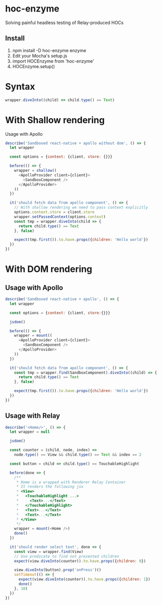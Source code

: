 # hoc-enzyme
Solving painful headless testing of Relay-produced HOCs

Install
-------

1. npm install -D hoc-enzyme enzyme
2. Edit your Mocha's setup.js
  1. import HOCEnzyme from 'hoc-enzyme'
  2. HOCEnzyme.setup()

Syntax
======
```javascript
wrapper.diveInto((child) => child.type() == Text)
```

With Shallow rendering
======================
Usage with Apollo
```javascript
describe('Sandboxed react-native + apollo without dom', () => {
  let wrapper

  const options = {context: {client, store: {}}}

  before(() => {
    wrapper = shallow((
      <ApolloProvider client={client}>
        <SandboxComponent />
      </ApolloProvider>
    ))
  })

  it('should fetch data from apollo component', () => {
    // With shallow rendering we need to pass context explicitly
    options.context.store = client.store
    wrapper.setPassedContext(options.context)
    const tmp = wrapper.diveInto(child => {
      return child.type() == Text
    }, false)

    expect(tmp.first()).to.have.props({children: 'Hello world'})
  })
})
```

With DOM rendering
==================
Usage with Apollo
-----------------
```javascript
describe('Sandboxed react-native + apollo', () => {
  let wrapper

  const options = {context: {client, store:{}}}

  jsdom()

  before(() => {
    wrapper = mount((
      <ApolloProvider client={client}>
        <SandboxComponent />
      </ApolloProvider>
    ))
  })

  it('should fetch data from apollo component', () => {
    const tmp = wrapper.find(SandboxComponent).diveInto((child) => {
      return child.type() == Text
    }, false)

    expect(tmp.first()).to.have.props({children: 'Hello world'})
  })
})
```


Usage with Relay
----------------

```javascript
describe('<Home/>', () => {
  let wrapper = null

  jsdom()

  const counter = (child, node, index) =>
    node.type() == View && child.type() == Text && index == 2

  const button = child => child.type() == TouchableHighlight

  before(done => {
    /**
     * Home is a wrapped with Renderer Relay Container
     * It renders the following jsx
     * <View>
     *   <TouchableHighlight ...>
     *     <Text>...</Text>
     *   </TouchableHighlight>
     *   <Text>...</Text>
     *   <Text>...</Text>
     * </View>
     */
    wrapper = mount(<Home />)
    done()
  })

  it('should render select text', done => {
    const view = wrapper.find(View)
    // Use predicate to find not presented children
    expect(view.diveInto(counter)).to.have.props({children: 0})

    view.diveInto(button).prop('onPress')()
    setTimeout(() => {
      expect(view.diveInto(counter)).to.have.props({children: 1})
      done()
    }, 10)
  })
})
```
